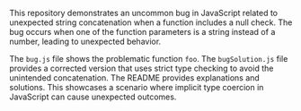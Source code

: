 This repository demonstrates an uncommon bug in JavaScript related to unexpected string concatenation when a function includes a null check. The bug occurs when one of the function parameters is a string instead of a number, leading to unexpected behavior.

The `bug.js` file shows the problematic function `foo`. The `bugSolution.js` file provides a corrected version that uses strict type checking to avoid the unintended concatenation.  The README provides explanations and solutions.  This showcases a scenario where implicit type coercion in JavaScript can cause unexpected outcomes. 